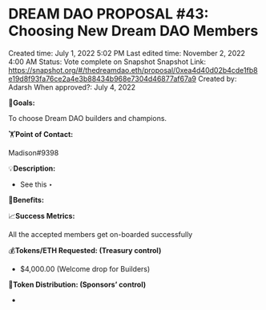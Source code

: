 # DREAM DAO PROPOSAL #43: Choosing New Dream DAO Members

Created time: July 1, 2022 5:02 PM
Last edited time: November 2, 2022 4:00 AM
Status: Vote complete on Snapshot
Snapshot Link: https://snapshot.org/#/thedreamdao.eth/proposal/0xea4d40d02b4cde1fb8e19d8f93fa76ce2a4e3b88434b968e7304d46877af67a9
Created by: Adarsh
When approved?: July 4, 2022

🎯**Goals:**

To choose Dream DAO builders and champions.

🏋️**Point of Contact:**

Madison#9398

💡**Description:**

- See this ‣

💚**Benefits:**

📈**Success Metrics:**

All the accepted members get on-boarded successfully

💰**Tokens/ETH Requested: (Treasury control)**

- $4,000.00 (Welcome drop for Builders)

💸**Token Distribution: (Sponsors’ control)**

-